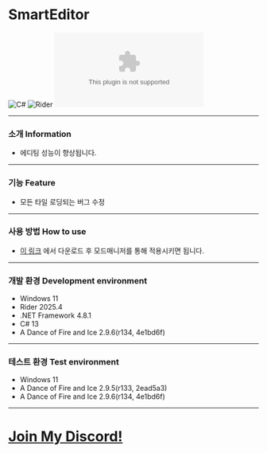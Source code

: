 # SmartEditor
![C#](https://img.shields.io/badge/Lang-Csharp-c9c8e4.svg?&logo=csharp)
![Rider](https://img.shields.io/badge/IDE-Rider-c9c8e4.svg?&logo=rider)
![Download](https://img.shields.io/github/downloads/Jongye0l/SmartEditor/SmartEditor.zip)

---
### 소개 Information
* 에디팅 성능이 향상됩니다.
---
### 기능 Feature
* 모든 타일 로딩되는 버그 수정
---
### 사용 방법 How to use
* [이 링크](https://github.com/Jongye0l/SmartEditor/releases/latest) 에서 다운로드 후 모드매니저를 통해 적용시키면 됩니다.
---
### 개발 환경 Development environment
* Windows 11
* Rider 2025.4
* .NET Framework 4.8.1
* C# 13
* A Dance of Fire and Ice 2.9.6(r134, 4e1bd6f)
---
### 테스트 환경 Test environment
* Windows 11
* A Dance of Fire and Ice 2.9.5(r133, 2ead5a3)
* A Dance of Fire and Ice 2.9.6(r134, 4e1bd6f)
---
# [Join My Discord!](https://discord.jongyeol.kr)
